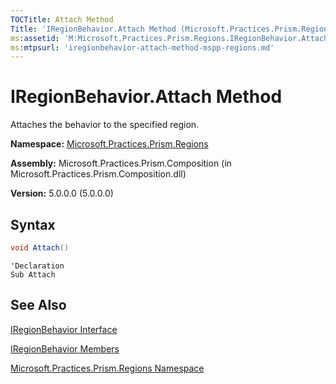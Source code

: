 ```yaml
---
TOCTitle: Attach Method
Title: 'IRegionBehavior.Attach Method (Microsoft.Practices.Prism.Regions)'
ms:assetid: 'M:Microsoft.Practices.Prism.Regions.IRegionBehavior.Attach'
ms:mtpsurl: 'iregionbehavior-attach-method-mspp-regions.md'
---
```


# IRegionBehavior.Attach Method

Attaches the behavior to the specified region.

**Namespace:** [Microsoft.Practices.Prism.Regions](mspp-regions-namespace.md)

**Assembly:** Microsoft.Practices.Prism.Composition (in Microsoft.Practices.Prism.Composition.dll)

**Version:** 5.0.0.0 (5.0.0.0)
## Syntax
```C#
void Attach()
```

```VB
'Declaration
Sub Attach
```

## See Also
[IRegionBehavior Interface](iregionbehavior-interface-mspp-regions.md)

[IRegionBehavior Members](iregionbehavior-members-mspp-regions.md)

[Microsoft.Practices.Prism.Regions Namespace](mspp-regions-namespace.md)

